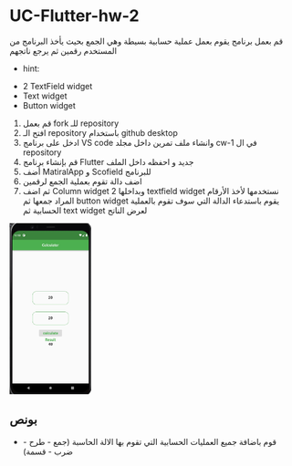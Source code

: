 # UC-Flutter-hw-2

قم بعمل  برنامج يقوم بعمل عملية حسابية بسيطة وهي الجمع بحيث يأخذ البرنامج من المستخدم رقمين ثم يرجع ناتجهم 
- hint:
* 2 TextField widget 
* Text widget 
* Button widget

1. قم بعمل fork للـ repository
2. افتح الـ repository باستخدام github desktop
3. ادخل على برنامج VS code   وانشاء ملف تمرين داخل مجلد cw-1 في ال repository
4. قم بإنشاء برنامج Flutter جديد و احفظه داخل الملف
5. أضف MatiralApp  و Scofield للبرنامج
6. اضف دالة تقوم بعملية الجمع لرقمين
7. ثم اضف Column widget وبداخلها 2 textfield widget نستخدمها لأخذ الأرقام المراد جمعها ثم button widget يقوم باستدعاء الدالة التي سوف تقوم بالعملية الحسابية ثم text widget لعرض الناتج

<img src="images/hw2.jpg" height="300"/>

## بونص
* قوم باضافة جميع العمليات الحسابية التي تقوم بها الالة الحاسبة (جمع - طرح - ضرب - قسمة)
